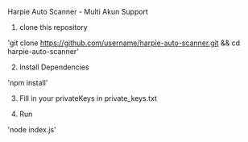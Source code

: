 Harpie Auto Scanner - Multi Akun Support

1. clone this repository

'git clone https://github.com/username/harpie-auto-scanner.git &&  cd harpie-auto-scanner'

2. Install Dependencies

'npm install'

3. Fill in your privateKeys in private_keys.txt

4. Run

'node index.js'